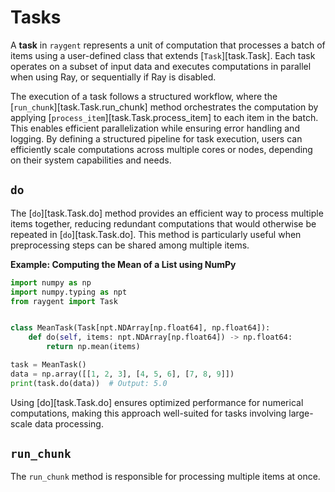 # Tasks

A **task** in `raygent` represents a unit of computation that processes a batch of items using a user-defined class that extends [`Task`][task.Task].
Each task operates on a subset of input data and executes computations in parallel when using Ray, or sequentially if Ray is disabled.

The execution of a task follows a structured workflow, where the [`run_chunk`][task.Task.run_chunk] method orchestrates the computation by applying [`process_item`][task.Task.process_item] to each item in the batch.
This enables efficient parallelization while ensuring error handling and logging.
By defining a structured pipeline for task execution, users can efficiently scale computations across multiple cores or nodes, depending on their system capabilities and needs.

## `do`

The [`do`][task.Task.do] method provides an efficient way to process multiple items together, reducing redundant computations that would otherwise be repeated in [`do`][task.Task.do].
This method is particularly useful when preprocessing steps can be shared among multiple items.

**Example: Computing the Mean of a List using NumPy**

```python
import numpy as np
import numpy.typing as npt
from raygent import Task


class MeanTask(Task[npt.NDArray[np.float64], np.float64]):
    def do(self, items: npt.NDArray[np.float64]) -> np.float64:
        return np.mean(items)

task = MeanTask()
data = np.array([[1, 2, 3], [4, 5, 6], [7, 8, 9]])
print(task.do(data))  # Output: 5.0
```

Using [do][task.Task.do] ensures optimized performance for numerical computations, making this approach well-suited for tasks involving large-scale data processing.

## `run_chunk`

The `run_chunk` method is responsible for processing multiple items at once.
